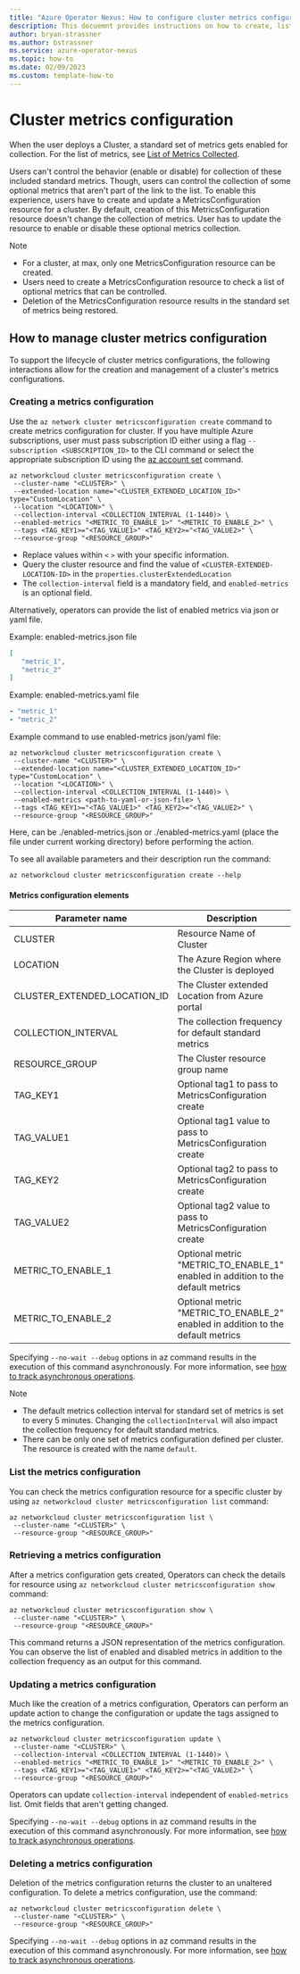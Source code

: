 ```yaml
---
title: "Azure Operator Nexus: How to configure cluster metrics configuration management"
description: This docuemnt provides instructions on how to create, list, update, retrieve, and delete cluster metrics configurations.
author: bryan-strassner
ms.author: bstrassner
ms.service: azure-operator-nexus
ms.topic: how-to
ms.date: 02/09/2023
ms.custom: template-how-to
---
```


# Cluster metrics configuration

When the user deploys a Cluster, a standard set of metrics gets enabled for collection. For the list of metrics, see
[List of Metrics Collected](List-of-metrics-collected.md).

Users can't control the behavior (enable or disable) for collection of these included standard metrics. Though, users can control the collection of some optional metrics that aren't part of the link to the list. To enable this experience, users have to create and update a MetricsConfiguration resource for a cluster. By default, creation of this MetricsConfiguration resource doesn't change the collection of metrics. User has to update the resource to enable or disable these optional metrics collection.  

> [!NOTE] 
> * For a cluster, at max, only one MetricsConfiguration resource can be created.
> * Users need to create a MetricsConfiguration resource to check a list of optional metrics that can be controlled. 
> * Deletion of the MetricsConfiguration resource results in the standard set of metrics being restored.

## How to manage cluster metrics configuration

To support the lifecycle of cluster metrics configurations, the following interactions allow for the creation and management of a cluster's metrics configurations.

### Creating a metrics configuration

Use the `az network cluster metricsconfiguration create` command to create metrics configuration for cluster. If you have multiple Azure subscriptions, user must pass subscription ID either using a flag `--subscription <SUBSCRIPTION_ID>` to the CLI command or select the appropriate subscription ID using the [az account set](/cli/azure/account#az-account-set) command.

```azurecli
az networkcloud cluster metricsconfiguration create \
 --cluster-name "<CLUSTER>" \
 --extended-location name="<CLUSTER_EXTENDED_LOCATION_ID>" type="CustomLocation" \
 --location "<LOCATION>" \
 --collection-interval <COLLECTION_INTERVAL (1-1440)> \
 --enabled-metrics "<METRIC_TO_ENABLE_1>" "<METRIC_TO_ENABLE_2>" \
 --tags <TAG_KEY1>="<TAG_VALUE1>" <TAG_KEY2>="<TAG_VALUE2>" \
 --resource-group "<RESOURCE_GROUP>"
```

* Replace values within `<` `>` with your specific information.
* Query the cluster resource and find the value of `<CLUSTER-EXTENDED-LOCATION-ID>` in the `properties.clusterExtendedLocation`
* The `collection-interval` field is a mandatory field, and `enabled-metrics` is an optional field.

Alternatively, operators can provide the list of enabled metrics via json or yaml file.

Example: enabled-metrics.json file
```json
[
   "metric_1",
   "metric_2"
]
```

Example: enabled-metrics.yaml file
```yaml
- "metric_1"
- "metric_2"
```

Example command to use enabled-metrics json/yaml file:
```azurecli
az networkcloud cluster metricsconfiguration create \
 --cluster-name "<CLUSTER>" \
 --extended-location name="<CLUSTER_EXTENDED_LOCATION_ID>" type="CustomLocation" \
 --location "<LOCATION>" \
 --collection-interval <COLLECTION_INTERVAL (1-1440)> \
 --enabled-metrics <path-to-yaml-or-json-file> \
 --tags <TAG_KEY1>="<TAG_VALUE1>" <TAG_KEY2>="<TAG_VALUE2>" \
 --resource-group "<RESOURCE_GROUP>"
```

Here, <path-to-yaml-or-json-file> can be ./enabled-metrics.json or ./enabled-metrics.yaml (place the file under current working directory) before performing the action.

To see all available parameters and their description run the command:
```azurecli
az networkcloud cluster metricsconfiguration create --help
```

#### Metrics configuration elements

| Parameter name                        | Description                                                                                        |
| --------------------------------------| -------------------------------------------------------------------------------------------------- |
| CLUSTER                               | Resource Name of Cluster                                                                           |
| LOCATION                              | The Azure Region where the Cluster is deployed                                                     | 
| CLUSTER_EXTENDED_LOCATION_ID          | The Cluster extended Location from Azure portal                                                    |
| COLLECTION_INTERVAL                   | The collection frequency for default standard metrics                                              |
| RESOURCE_GROUP                        | The Cluster resource group name                                                                    |
| TAG_KEY1                              | Optional tag1 to pass to MetricsConfiguration create                                                            |
| TAG_VALUE1                            | Optional tag1 value to pass to MetricsConfiguration create                                                      |
| TAG_KEY2                              | Optional tag2 to pass to MetricsConfiguration create                                                            |
| TAG_VALUE2                            | Optional tag2 value to pass to MetricsConfiguration create                                                      |
| METRIC_TO_ENABLE_1                    | Optional metric "METRIC_TO_ENABLE_1" enabled in addition to the default metrics                    |
| METRIC_TO_ENABLE_2                    | Optional metric "METRIC_TO_ENABLE_2" enabled in addition to the default metrics                    |

Specifying `--no-wait --debug` options in az command results in the execution of this command asynchronously. For more information, see [how to track asynchronous operations](howto-track-async-operations-cli.md).

> [!NOTE] 
> * The default metrics collection interval for standard set of metrics is set to every 5 minutes. Changing the `collectionInterval` will also impact the collection frequency for default standard metrics.
> * There can be only one set of metrics configuration defined per cluster. The resource is created with the name `default`.

### List the metrics configuration

You can check the metrics configuration resource for a specific cluster by using `az networkcloud cluster metricsconfiguration list` command:

```azurecli
az networkcloud cluster metricsconfiguration list \
 --cluster-name "<CLUSTER>" \
 --resource-group "<RESOURCE_GROUP>"
```

### Retrieving a metrics configuration

After a metrics configuration gets created, Operators can check the details for resource using `az networkcloud cluster metricsconfiguration show` command:

```azurecli
az networkcloud cluster metricsconfiguration show \
 --cluster-name "<CLUSTER>" \
 --resource-group "<RESOURCE_GROUP>"
```

This command returns a JSON representation of the metrics configuration. You can observe the list of enabled and disabled metrics in addition to the collection frequency as an output for this command.

### Updating a metrics configuration

Much like the creation of a metrics configuration, Operators can perform an update action to change the configuration or update the tags assigned to the metrics configuration. 

```azurecli
az networkcloud cluster metricsconfiguration update \
 --cluster-name "<CLUSTER>" \
 --collection-interval <COLLECTION_INTERVAL (1-1440)> \
 --enabled-metrics "<METRIC_TO_ENABLE_1>" "<METRIC_TO_ENABLE_2>" \
 --tags <TAG_KEY1>="<TAG_VALUE1>" <TAG_KEY2>="<TAG_VALUE2>" \
 --resource-group "<RESOURCE_GROUP>"
```

Operators can update `collection-interval` independent of `enabled-metrics` list. Omit fields that aren't getting changed.

Specifying `--no-wait --debug` options in az command results in the execution of this command asynchronously. For more information, see [how to track asynchronous operations](howto-track-async-operations-cli.md).

### Deleting a metrics configuration

Deletion of the metrics configuration returns the cluster to an unaltered configuration. To delete a metrics configuration, use the command:

```azurecli
az networkcloud cluster metricsconfiguration delete \
 --cluster-name "<CLUSTER>" \
 --resource-group "<RESOURCE_GROUP>"
```

Specifying `--no-wait --debug` options in az command results in the execution of this command asynchronously. For more information, see [how to track asynchronous operations](howto-track-async-operations-cli.md).


